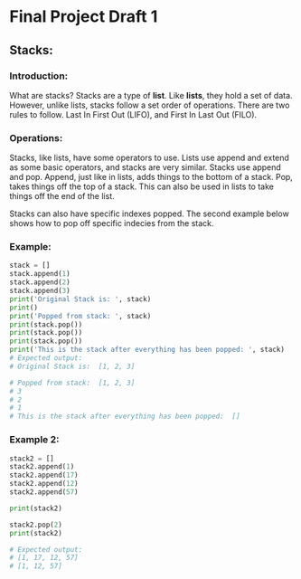 # Final Project Draft 1

## Stacks:
### Introduction:

What are stacks? Stacks are a type of __list__. Like __lists__, they hold a set of data. 
However, unlike lists, stacks follow a set order of operations. There are two rules to
follow. Last In First Out (LIFO), and First In Last Out (FILO).

### Operations:

Stacks, like lists, have some operators to use. Lists use append and extend as some
basic operators, and stacks are very similar. Stacks use append and pop. Append, 
just like in lists, adds things to the bottom of a stack. Pop, takes things
off the top of a stack. This can also be used in lists to take  things off 
the end of the list.

Stacks can also have specific indexes popped. The second example below shows how
to pop off specific indecies from the stack.

### Example:

```python
stack = []
stack.append(1)
stack.append(2)
stack.append(3)
print('Original Stack is: ', stack)
print()
print('Popped from stack: ', stack)
print(stack.pop())
print(stack.pop())
print(stack.pop())
print('This is the stack after everything has been popped: ', stack)
# Expected output: 
# Original Stack is:  [1, 2, 3]

# Popped from stack:  [1, 2, 3]
# 3
# 2
# 1
# This is the stack after everything has been popped:  []
```

### Example 2:

```python
stack2 = []
stack2.append(1)
stack2.append(17)
stack2.append(12)
stack2.append(57)

print(stack2)

stack2.pop(2)
print(stack2)

# Expected output:
# [1, 17, 12, 57]
# [1, 12, 57]
```
